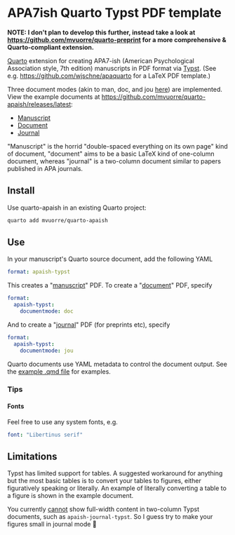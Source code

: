 # APA7ish Quarto Typst PDF template

**NOTE: I don't plan to develop this further, instead take a look at <https://github.com/mvuorre/quarto-preprint> for a more comprehensive & Quarto-compliant extension.**

[Quarto](https://quarto.org) extension for creating APA7-ish (American Psychological Association style, 7th edition) manuscripts in PDF format via [Typst](https://typst.app/docs). (See e.g. <https://github.com/wjschne/apaquarto> for a LaTeX PDF template.)

Three document modes (akin to man, doc, and jou [here](https://mirror.lyrahosting.com/CTAN/macros/latex/contrib/apa7/apa7.pdf)) are implemented. View the example documents at <https://github.com/mvuorre/quarto-apaish/releases/latest>: 

- [Manuscript](https://github.com/mvuorre/quarto-apaish/releases/latest/download/example-manuscript.pdf)
- [Document](https://github.com/mvuorre/quarto-apaish/releases/latest/download/example-document.pdf)
- [Journal](https://github.com/mvuorre/quarto-apaish/releases/latest/download/example-journal.pdf)

"Manuscript" is the horrid "double-spaced everything on its own page" kind of document, "document" aims to be a basic LaTeX kind of one-column document, whereas "journal" is a two-column document similar to papers published in APA journals.

## Install

Use quarto-apaish in an existing Quarto project:

```bash
quarto add mvuorre/quarto-apaish
```

## Use

In your manuscript's Quarto source document, add the following YAML

```yaml
format: apaish-typst
```

This creates a "[manuscript]((https://github.com/mvuorre/quarto-apaish/releases/latest/download/example-manuscript.pdf))" PDF. To create a "[document](https://github.com/mvuorre/quarto-apaish/releases/latest/download/example-document.pdf)" PDF, specify

```yaml
format: 
  apaish-typst:
    documentmode: doc
```

And to create a "[journal](https://github.com/mvuorre/quarto-apaish/releases/latest/download/example-journal.pdf)" PDF (for preprints etc), specify

```yaml
format: 
  apaish-typst:
    documentmode: jou
```

Quarto documents use YAML metadata to control the document output. See the [example .qmd file](https://github.com/mvuorre/quarto-apaish/blob/main/example.qmd) for examples.

### Tips

#### Fonts

Feel free to use any system fonts, e.g.

```yaml
font: "Libertinus serif"
```

## Limitations

Typst has limited support for tables. A suggested workaround for anything but the most basic tables is to convert your tables to figures, either figuratively speaking or literally. An example of literally converting a table to a figure is shown in the example document.

You currently [cannot](https://github.com/typst/typst/issues/2360) show full-width content in two-column Typst documents, such as `apaish-journal-typst`. So I guess try to make your figures small in journal mode 🤷
